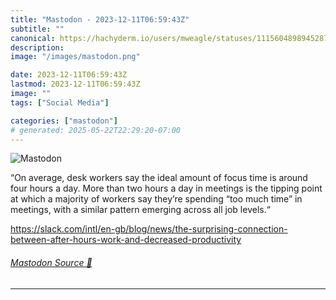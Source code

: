 ```yaml
---
title: "Mastodon - 2023-12-11T06:59:43Z"
subtitle: ""
canonical: https://hachyderm.io/users/mweagle/statuses/111560489894528755
description:
image: "/images/mastodon.png"

date: 2023-12-11T06:59:43Z
lastmod: 2023-12-11T06:59:43Z
image: ""
tags: ["Social Media"]

categories: ["mastodon"]
# generated: 2025-05-22T22:29:20-07:00
---
```

![Mastodon](/images/mastodon.png)

<p>“On average, desk workers say the ideal amount of focus time is around four hours a day. More than two hours a day in meetings is the tipping point at which a majority of workers say they’re spending “too much time” in meetings, with a similar pattern emerging across all job levels.“</p><p><a href="https://slack.com/intl/en-gb/blog/news/the-surprising-connection-between-after-hours-work-and-decreased-productivity" target="_blank" rel="nofollow noopener noreferrer" translate="no"><span class="invisible">https://</span><span class="ellipsis">slack.com/intl/en-gb/blog/news</span><span class="invisible">/the-surprising-connection-between-after-hours-work-and-decreased-productivity</span></a></p>


###### [Mastodon Source 🐘](https://hachyderm.io/@mweagle/111560489894528755)

___
